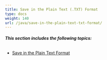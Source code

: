 ```yaml
---
title: Save in the Plain Text (.TXT) Format
type: docs
weight: 140
url: /java/save-in-the-plain-text-txt-format/
---
```


###### **This section includes the following topics:** 

- [Save in the Plain Text Format](/words/java/save-in-the-plain-text-format/)
